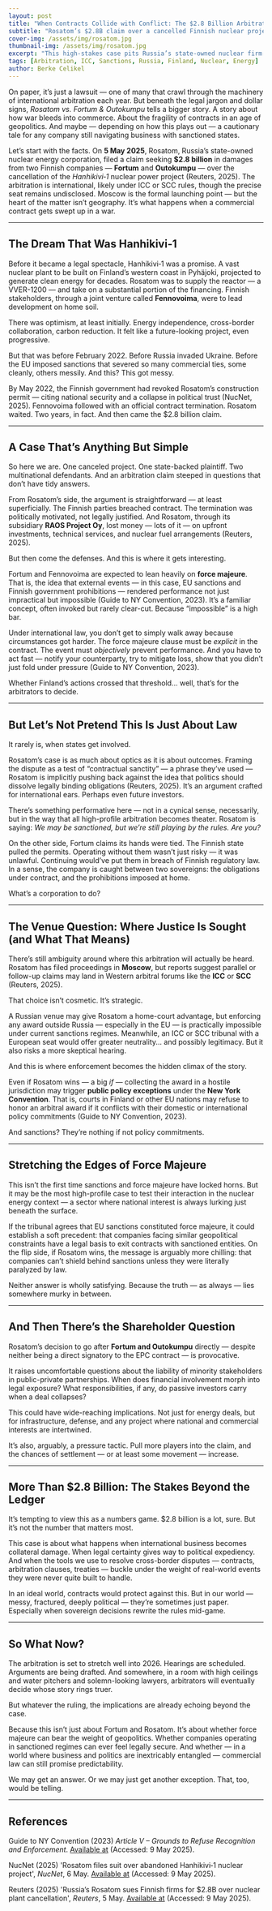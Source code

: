 ```yaml
---
layout: post
title: "When Contracts Collide with Conflict: The $2.8 Billion Arbitration That Could Reshape Sanctions Law"
subtitle: "Rosatom’s $2.8B claim over a cancelled Finnish nuclear project isn’t just about money — it’s about the limits of law in a geopolitical storm."
cover-img: /assets/img/rosatom.jpg
thumbnail-img: /assets/img/rosatom.jpg
excerpt: "This high-stakes case pits Russia’s state-owned nuclear firm against Finnish corporates — and tests whether force majeure holds under the weight of EU sanctions."
tags: [Arbitration, ICC, Sanctions, Russia, Finland, Nuclear, Energy]
author: Berke Celikel
---
```

On paper, it’s just a lawsuit — one of many that crawl through the machinery of international arbitration each year. But beneath the legal jargon and dollar signs, *Rosatom vs. Fortum & Outokumpu* tells a bigger story. A story about how war bleeds into commerce. About the fragility of contracts in an age of geopolitics. And maybe — depending on how this plays out — a cautionary tale for any company still navigating business with sanctioned states.

Let’s start with the facts. On **5 May 2025**, Rosatom, Russia’s state-owned nuclear energy corporation, filed a claim seeking **$2.8 billion** in damages from two Finnish companies — **Fortum** and **Outokumpu** — over the cancellation of the *Hanhikivi‑1* nuclear power project (Reuters, 2025). The arbitration is international, likely under ICC or SCC rules, though the precise seat remains undisclosed. Moscow is the formal launching point — but the heart of the matter isn’t geography. It’s what happens when a commercial contract gets swept up in a war.

---

## The Dream That Was Hanhikivi‑1

Before it became a legal spectacle, Hanhikivi‑1 was a promise. A vast nuclear plant to be built on Finland’s western coast in Pyhäjoki, projected to generate clean energy for decades. Rosatom was to supply the reactor — a VVER-1200 — and take on a substantial portion of the financing. Finnish stakeholders, through a joint venture called **Fennovoima**, were to lead development on home soil.

There was optimism, at least initially. Energy independence, cross-border collaboration, carbon reduction. It felt like a future-looking project, even progressive.

But that was before February 2022. Before Russia invaded Ukraine. Before the EU imposed sanctions that severed so many commercial ties, some cleanly, others messily. And this? This got messy.

By May 2022, the Finnish government had revoked Rosatom’s construction permit — citing national security and a collapse in political trust (NucNet, 2025). Fennovoima followed with an official contract termination. Rosatom waited. Two years, in fact. And then came the $2.8 billion claim.

---

## A Case That’s Anything But Simple

So here we are. One canceled project. One state-backed plaintiff. Two multinational defendants. And an arbitration claim steeped in questions that don’t have tidy answers.

From Rosatom’s side, the argument is straightforward — at least superficially. The Finnish parties breached contract. The termination was politically motivated, not legally justified. And Rosatom, through its subsidiary **RAOS Project Oy**, lost money — lots of it — on upfront investments, technical services, and nuclear fuel arrangements (Reuters, 2025).

But then come the defenses. And this is where it gets interesting.

Fortum and Fennovoima are expected to lean heavily on **force majeure**. That is, the idea that external events — in this case, EU sanctions and Finnish government prohibitions — rendered performance not just impractical but impossible (Guide to NY Convention, 2023). It’s a familiar concept, often invoked but rarely clear-cut. Because “impossible” is a high bar.

Under international law, you don’t get to simply walk away because circumstances got harder. The force majeure clause must be *explicit* in the contract. The event must *objectively* prevent performance. And you have to act fast — notify your counterparty, try to mitigate loss, show that you didn’t just fold under pressure (Guide to NY Convention, 2023).

Whether Finland’s actions crossed that threshold... well, that’s for the arbitrators to decide.

---

## But Let’s Not Pretend This Is Just About Law

It rarely is, when states get involved.

Rosatom’s case is as much about optics as it is about outcomes. Framing the dispute as a test of “contractual sanctity” — a phrase they’ve used — Rosatom is implicitly pushing back against the idea that politics should dissolve legally binding obligations (Reuters, 2025). It’s an argument crafted for international ears. Perhaps even future investors.

There’s something performative here — not in a cynical sense, necessarily, but in the way that all high-profile arbitration becomes theater. Rosatom is saying: *We may be sanctioned, but we’re still playing by the rules. Are you?*

On the other side, Fortum claims its hands were tied. The Finnish state pulled the permits. Operating without them wasn’t just risky — it was unlawful. Continuing would’ve put them in breach of Finnish regulatory law. In a sense, the company is caught between two sovereigns: the obligations under contract, and the prohibitions imposed at home.

What’s a corporation to do?

---

## The Venue Question: Where Justice Is Sought (and What That Means)

There’s still ambiguity around where this arbitration will actually be heard. Rosatom has filed proceedings in **Moscow**, but reports suggest parallel or follow-up claims may land in Western arbitral forums like the **ICC** or **SCC** (Reuters, 2025).

That choice isn’t cosmetic. It’s strategic.

A Russian venue may give Rosatom a home-court advantage, but enforcing any award outside Russia — especially in the EU — is practically impossible under current sanctions regimes. Meanwhile, an ICC or SCC tribunal with a European seat would offer greater neutrality... and possibly legitimacy. But it also risks a more skeptical hearing.

And this is where enforcement becomes the hidden climax of the story.

Even if Rosatom wins — a big *if* — collecting the award in a hostile jurisdiction may trigger **public policy exceptions** under the **New York Convention**. That is, courts in Finland or other EU nations may refuse to honor an arbitral award if it conflicts with their domestic or international policy commitments (Guide to NY Convention, 2023).

And sanctions? They’re nothing if not policy commitments.

---

## Stretching the Edges of Force Majeure

This isn’t the first time sanctions and force majeure have locked horns. But it may be the most high-profile case to test their interaction in the nuclear energy context — a sector where national interest is always lurking just beneath the surface.

If the tribunal agrees that EU sanctions constituted force majeure, it could establish a soft precedent: that companies facing similar geopolitical constraints have a legal basis to exit contracts with sanctioned entities. On the flip side, if Rosatom wins, the message is arguably more chilling: that companies can’t shield behind sanctions unless they were literally paralyzed by law.

Neither answer is wholly satisfying. Because the truth — as always — lies somewhere murky in between.

---

## And Then There’s the Shareholder Question

Rosatom’s decision to go after **Fortum and Outokumpu** directly — despite neither being a direct signatory to the EPC contract — is provocative.

It raises uncomfortable questions about the liability of minority stakeholders in public-private partnerships. When does financial involvement morph into legal exposure? What responsibilities, if any, do passive investors carry when a deal collapses?

This could have wide-reaching implications. Not just for energy deals, but for infrastructure, defense, and any project where national and commercial interests are intertwined.

It’s also, arguably, a pressure tactic. Pull more players into the claim, and the chances of settlement — or at least some movement — increase.

---

## More Than $2.8 Billion: The Stakes Beyond the Ledger

It’s tempting to view this as a numbers game. $2.8 billion is a lot, sure. But it’s not the number that matters most.

This case is about what happens when international business becomes collateral damage. When legal certainty gives way to political expediency. And when the tools we use to resolve cross-border disputes — contracts, arbitration clauses, treaties — buckle under the weight of real-world events they were never quite built to handle.

In an ideal world, contracts would protect against this. But in our world — messy, fractured, deeply political — they’re sometimes just paper. Especially when sovereign decisions rewrite the rules mid-game.

---

## So What Now?

The arbitration is set to stretch well into 2026. Hearings are scheduled. Arguments are being drafted. And somewhere, in a room with high ceilings and water pitchers and solemn-looking lawyers, arbitrators will eventually decide whose story rings truer.

But whatever the ruling, the implications are already echoing beyond the case.

Because this isn’t just about Fortum and Rosatom. It’s about whether force majeure can bear the weight of geopolitics. Whether companies operating in sanctioned regimes can ever feel legally secure. And whether — in a world where business and politics are inextricably entangled — commercial law can still promise predictability.

We may get an answer. Or we may just get another exception. That, too, would be telling.

---

## References

Guide to NY Convention (2023) *Article V – Grounds to Refuse Recognition and Enforcement*. [Available at](https://newyorkconvention1958.org/index.php?lvl=cmspage&pageid=10&menu=730&opac_view=-1) (Accessed: 9 May 2025).

NucNet (2025) 'Rosatom files suit over abandoned Hanhikivi‑1 nuclear project', *NucNet*, 6 May. [Available at](https://www.nucnet.org/news/rosatom-has-filed-lawsuit-over-abandoned-hanhikivi-1-nuclear-project-in-finland-reports-say-5-2-2025) (Accessed: 9 May 2025).

Reuters (2025) 'Russia’s Rosatom sues Finnish firms for $2.8B over nuclear plant cancellation', *Reuters*, 5 May. [Available at](https://www.reuters.com/business/energy/russias-rosatom-sues-finnish-firms-28-bln-over-nuclear-plant-contract-2025-05-05/) (Accessed: 9 May 2025).
